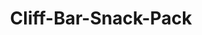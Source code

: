 ---
title: Cliff-Bar-Snack-Pack
name: Variety Cliff Bar Snack Pack
description: The Variety Cliff Bar Snack Pack offers a convenient assortment of energy-boosting snacks, featuring a selection of delicious Cliff Bar flavors to satisfy your cravings and fuel your day. Perfect for on-the-go snacking or refueling during outdoor activities, this pack provides a mix of flavors to suit different tastes and preferences.
price: $22.99
imageUrl: /assets/images/snackboxes/Cliff1.jpg
tags:
    - product
imageAlt: Picture of Cliff bar variety pack
---